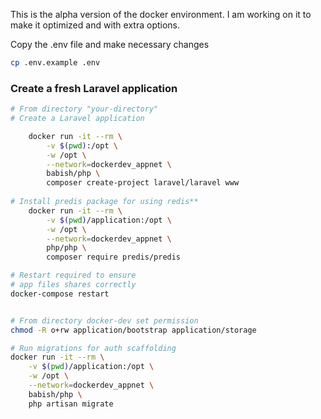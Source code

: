 This is the alpha version of the docker environment. I am working on it to make it optimized and with extra options. 

Copy the .env file and make necessary changes
```bash
cp .env.example .env
```
### Create a fresh Laravel application
```bash
# From directory "your-directory"
# Create a Laravel application

    docker run -it --rm \
        -v $(pwd):/opt \
        -w /opt \
        --network=dockerdev_appnet \
        babish/php \
        composer create-project laravel/laravel www
    
# Install predis package for using redis**   
    docker run -it --rm \
        -v $(pwd)/application:/opt \
        -w /opt \
        --network=dockerdev_appnet \
        php/php \
        composer require predis/predis

# Restart required to ensure
# app files shares correctly
docker-compose restart


# From directory docker-dev set permission
chmod -R o+rw application/bootstrap application/storage

# Run migrations for auth scaffolding
docker run -it --rm \
    -v $(pwd)/application:/opt \
    -w /opt \
    --network=dockerdev_appnet \
    babish/php \
    php artisan migrate
```
